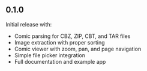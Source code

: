 ## 0.1.0

Initial release with:

* Comic parsing for CBZ, ZIP, CBT, and TAR files
* Image extraction with proper sorting
* Comic viewer with zoom, pan, and page navigation
* Simple file picker integration
* Full documentation and example app